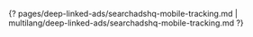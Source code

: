 {? pages/deep-linked-ads/searchadshq-mobile-tracking.md | multilang/deep-linked-ads/searchadshq-mobile-tracking.md ?}
